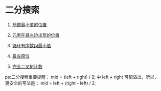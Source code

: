 # 二分搜索

1. [局部最小值的位置](https://github.com/MrQuJL/nowcoder-algorithm-typical/blob/master/二分搜索/01_局部最小值的位置.java"局部最小值的位置")

2. [元素在最左边出现的位置](https://github.com/MrQuJL/nowcoder-algorithm-typical/blob/master/二分搜索/02_元素在最左边出现的位置.java"元素在最左边出现的位置")

3. [循环有序数组最小值](https://github.com/MrQuJL/nowcoder-algorithm-typical/blob/master/二分搜索/03_循环有序数组最小值.java"循环有序数组最小值")

4. [最左原位](https://github.com/MrQuJL/nowcoder-algorithm-typical/blob/master/二分搜索/04_最左原位.java"最左原位")

5. [完全二叉树计数](https://github.com/MrQuJL/nowcoder-algorithm-typical/blob/master/二分搜索/05_完全二叉树计数.java"完全二叉树计数")



ps:二分搜索重要提醒：
mid = (left + right) / 2;
中 left + right 可能溢出，所以，更安全的写法是：
mid = left + (right - left) / 2;




